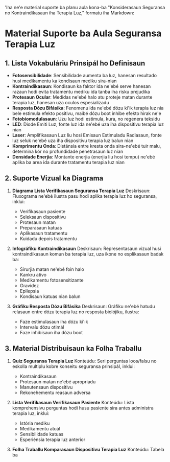 'Iha ne'e material suporte ba planu aula kona-ba "Konsiderasaun Seguransa no Kontraindikasaun iha Terapia Luz," formatu iha Markdown:

# Material Suporte ba Aula Seguransa Terapia Luz

## 1. Lista Vokabuláriu Prinsipál ho Definisaun

- **Fotosensibilidade**: Sensibilidade aumenta ba luz, hanesan resultado husi medikamentu ka kondisaun mediku sira-nian
- **Kontraindikasaun**: Kondisaun ka faktor ida ne'ebé serve hanesan razaun hodi evita tratamentu mediku ida tanba iha risku prejudika
- **Protesaun Ocular**: Medidas ne'ebé halo atu proteje matan durante terapia luz, hanesan uza oculos espesializadu
- **Resposta Dózu Bifásika**: Fenomenu ida ne'ebé dózu ki'ik terapia luz nia bele estimula efekto positivu, maibé dózu boot inhibe efekto hirak ne'e
- **Fotobiomodulasaun**: Uzu luz hodi estimula, kura, no regenera teksidu
- **LED**: Diode Emiti Luz, fonte luz ida ne'ebé uza iha dispositivu terapia luz nian
- **Laser**: Amplifikasaun Luz liu hosi Emisaun Estimuladu Radiasaun, fonte luz seluk ne'ebé uza iha dispositivu terapia luz balun nian
- **Komprimentu Onda**: Distánsia entre kresta onda sira-ne'ebé tuir malu, determina kór no profundidade penetrasaun luz nian
- **Densidade Enerjia**: Montante enerjia (enerjia liu hosi tempu) ne'ebé aplika ba area ida durante tratamentu terapia luz nian

## 2. Suporte Vizual ka Diagrama

1. **Diagrama Lista Verifikasaun Seguransa Terapia Luz**
   Deskrisaun: Fluxograma ne'ebé ilustra pasu hodi aplika terapia luz ho seguransa, inklui:
   - Verifikasaun pasiente
   - Seleksaun dispositivu
   - Protesaun matan
   - Preparasaun katuas
   - Aplikasaun tratamentu
   - Kuidadu depois tratamentu

2. **Infográfiku Kontraindikasaun**
   Deskrisaun: Representasaun vizual husi kontraindikasaun komun ba terapia luz, uza ikone no esplikasaun badak ba:
   - Sirurjia matan ne'ebé foin halo
   - Kankru ativo
   - Medikamentu fotosensitizante
   - Gravidez
   - Epilepsia
   - Kondisaun katuas nian balun

3. **Gráfiku Resposta Dózu Bifásika**
   Deskrisaun: Gráfiku ne'ebé hatudu relasaun entre dózu terapia luz no resposta biolójiku, ilustra:
   - Faze estimulasaun iha dózu ki'ik
   - Intervalu dózu otimál
   - Faze inhibisaun iha dózu boot

## 3. Material Distribuisaun ka Folha Traballu

1. **Quiz Seguransa Terapia Luz**
   Konteúdu: Seri perguntas loos/falsu no eskolla multiplu kobre konseitu seguransa prinsipál, inklui:
   - Kontraindikasaun
   - Protesaun matan ne'ebé apropriadu
   - Manutensaun dispositivu
   - Rekonehementu reasaun adversa

2. **Lista Verifikasaun Verifikasaun Pasiente**
   Konteúdu: Lista komprehensivu perguntas hodi husu pasiente sira antes administra terapia luz, inklui:
   - Istória mediku
   - Medikamentu atuál
   - Sensibilidade katuas
   - Esperiénsia terapia luz anterior

3. **Folha Traballu Komparasaun Dispositivu Terapia Luz**
   Konteúdu: Tabela ba